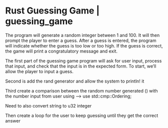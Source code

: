# Rust Guessing Game | guessing_game
The program will generate a random integer between 1 and 100. It will then prompt the player to enter a guess. After a guess is entered, the program will indicate whether the guess is too low or too high. If the guess is correct, the game will print a congratulatory message and exit.

The first part of the guessing game program will ask for user input, process that input, and check that the input is in the expected form. To start, we’ll allow the player to input a guess. 

Second is add the rand generator and allow the system to println! it

Third create a comparison between the random number generated () with the number input from user using --> use std::cmp::Ordering;

Need to also convert string to u32 integer

Then create a loop for the user to keep guessing until they get the correct answer